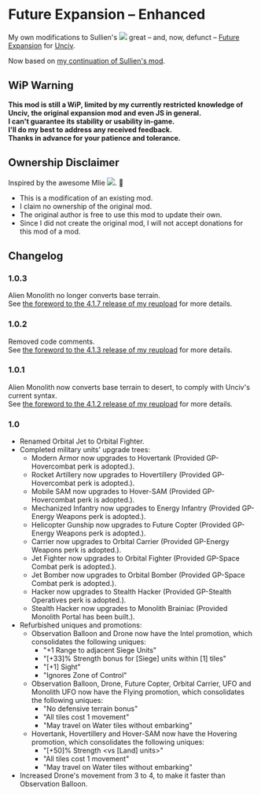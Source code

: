 # Future Expansion – Enhanced
My own modifications to Sullien's [<img src="https://i.imgur.com/qdtKSSq.png">](https://github.com/Sullien) great – and, now, defunct – [Future Expansion](https://github.com/Sullien/Future-Expansion) for [Unciv](https://github.com/yairm210/Unciv).

Now based on [my continuation of Sullien's mod](https://github.com/denismattos/Future-Expansion-Continued).

## WiP Warning
**This mod is still a WiP, limited by my currently restricted knowledge of Unciv, the original expansion mod and even JS in general.  
I can't guarantee its stability or usability in-game.  
I'll do my best to address any received feedback.  
Thanks in advance for your patience and tolerance.**

## Ownership Disclaimer
Inspired by the awesome Mlie [<img src="https://i.imgur.com/qdtKSSq.png">](https://github.com/emipa606). 🙂

* This is a modification of an existing mod.
* I claim no ownership of the original mod.
* The original author is free to use this mod to update their own.
* Since I did not create the original mod, I will not accept donations for this mod of a mod.

## Changelog
### 1.0.3
Alien Monolith no longer converts base terrain.  
See [the foreword to the 4.1.7 release of my reupload](https://github.com/denismattos/Future-Expansion-Continued/blob/main/forewords.md#417) for more details.
### 1.0.2
Removed code comments.  
See [the foreword to the 4.1.3 release of my reupload](https://github.com/denismattos/Future-Expansion-Continued/blob/main/forewords.md#413) for more details.
### 1.0.1
Alien Monolith now converts base terrain to desert, to comply with Unciv's current syntax.  
See [the foreword to the 4.1.2 release of my reupload](https://github.com/denismattos/Future-Expansion-Continued/blob/main/forewords.md#412) for more details.
### 1.0
* Renamed Orbital Jet to Orbital Fighter.
* Completed military units' upgrade trees:
  * Modern Armor now upgrades to Hovertank (Provided GP-Hovercombat perk is adopted.).
  * Rocket Artillery now upgrades to Hovertillery (Provided GP-Hovercombat perk is adopted.).
  * Mobile SAM now upgrades to Hover-SAM (Provided GP-Hovercombat perk is adopted.).
  * Mechanized Infantry now upgrades to Energy Infantry (Provided GP-Energy Weapons perk is adopted.).
  * Helicopter Gunship now upgrades to Future Copter (Provided GP-Energy Weapons perk is adopted.).
  * Carrier now upgrades to Orbital Carrier (Provided GP-Energy Weapons perk is adopted.).
  * Jet Fighter now upgrades to Orbital Fighter (Provided GP-Space Combat perk is adopted.).
  * Jet Bomber now upgrades to Orbital Bomber (Provided GP-Space Combat perk is adopted.).
  * Hacker now upgrades to Stealth Hacker (Provided GP-Stealth Operatives perk is adopted.).
  * Stealth Hacker now upgrades to Monolith Brainiac (Provided Monolith Portal has been built.).
* Refurbished uniques and promotions:
   * Observation Balloon and Drone now have the Intel promotion, which consolidates the following uniques:
      * "+1 Range to adjacent Siege Units"
      * "[+33]% Strength bonus for [Siege] units within [1] tiles"
      * "[+1] Sight"
      * "Ignores Zone of Control"
   * Observation Balloon, Drone, Future Copter, Orbital Carrier, UFO and Monolith UFO now have the Flying promotion, which consolidates the following uniques:
      * "No defensive terrain bonus"
      * "All tiles cost 1 movement"
      * "May travel on Water tiles without embarking"
   * Hovertank, Hovertillery and Hover-SAM now have the Hovering promotion, which consolidates the following uniques:
      * "[+50]% Strength <vs [Land] units>"
      * "All tiles cost 1 movement"
      *	"May travel on Water tiles without embarking"
* Increased Drone's movement from 3 to 4, to make it faster than Observation Balloon.